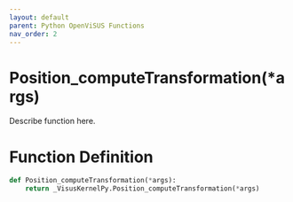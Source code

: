 ```yaml
---
layout: default
parent: Python OpenViSUS Functions
nav_order: 2
---
```


# Position_computeTransformation(*args)

Describe function here.

# Function Definition

```python
def Position_computeTransformation(*args):
    return _VisusKernelPy.Position_computeTransformation(*args)
```
